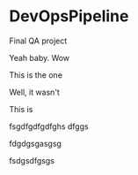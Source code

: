 # DevOpsPipeline
Final QA project 
 
 Yeah baby.
 Wow

 This is the one

 Well, it wasn't

 This is


 fsgdfgdfgdfghs
 dfggs

 fdgdgsgasgsg

 fsdgsdfgsgs